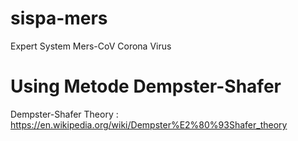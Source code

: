 # sispa-mers
Expert System Mers-CoV Corona Virus

# Using Metode Dempster-Shafer
Dempster-Shafer Theory : https://en.wikipedia.org/wiki/Dempster%E2%80%93Shafer_theory
